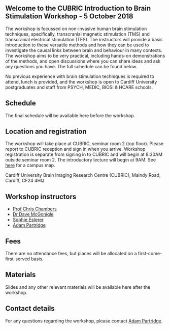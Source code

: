 ## Welcome to the CUBRIC Introduction to Brain Stimulation Workshop - 5 October 2018

The workshop is focussed on non-invasive human brain stimulation techniques, specifically, transcranial magnetic stimulation (TMS) and transcranial electrical stimulation (TES). The instructors  will provide a basic introduction to these versatile methods and how they can be used to investigate the causal links between brain and behaviour in many contexts. The workshop aims to be very practical, including hands-on demonstrations of the methods, and open discussions where you can share ideas and ask any questions you have. The full schedule can be found below.

No previous experience with brain stimulation techniques is required to attend, lunch is provided,  and the workshop is open to Cardiff University postgraduates and staff from PSYCH, MEDIC, BIOSI & HCARE schools.

## Schedule

The final schedule will be available here before the workshop.

## Location and registration

The workshop will take place at CUBRIC, seminar room 2 (top floor). Please report to CUBRIC reception and sign in when you arrive. Workshop registration is separate from signing in to CUBRIC and will begin at 8:30AM outside seminar room 2. The introductory lecture will begin at 9AM. See [here](https://www.cardiff.ac.uk/visit/map) for a campus map.

Cardiff University Brain Imaging Research Centre (CUBRIC),
Maindy Road,
Cardiff,
CF24 4HQ

## Workshop instructors

- [Prof Chris Chambers](https://www.cardiff.ac.uk/people/view/133632-chambers-chris)
- [Dr Dave McGonigle](https://www.cardiff.ac.uk/people/view/1156531-mcgonigle-david)
- [Sophie Esterer](https://www.cardiff.ac.uk/people/research-students/view/1185234-esterer-sophie)
- [Adam Partridge](https://www.cardiff.ac.uk/people/view/1273362-)

## Fees

There are no attendance fees, but places will be allocated on a first-come-first-served basis. 

## Materials

Slides and any other relevant materials will be available here after the workshop.

## Contact details

For any questions regarding the workshop, please contact [Adam Partridge](https://www.cardiff.ac.uk/people/view/1273362-).
